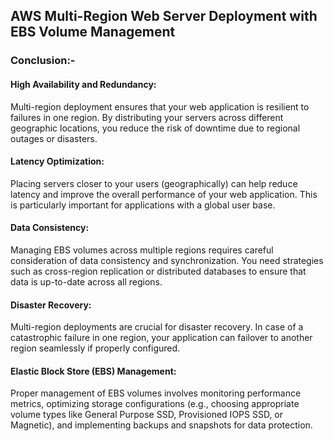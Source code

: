 ## AWS Multi-Region Web Server Deployment with EBS Volume Management

### Conclusion:-

#### High Availability and Redundancy:

Multi-region deployment ensures that your web application is resilient to failures in one region.
By distributing your servers across different geographic locations, you reduce the risk of downtime due to regional outages or disasters.

#### Latency Optimization:

Placing servers closer to your users (geographically) can help reduce latency and improve the overall performance of your web application.
This is particularly important for applications with a global user base.

#### Data Consistency:

Managing EBS volumes across multiple regions requires careful consideration of data consistency and synchronization.
You need strategies such as cross-region replication or distributed databases to ensure that data is up-to-date across all regions.

#### Disaster Recovery:

Multi-region deployments are crucial for disaster recovery.
In case of a catastrophic failure in one region, your application can failover to another region seamlessly if properly configured.

#### Elastic Block Store (EBS) Management:

Proper management of EBS volumes involves monitoring performance metrics, optimizing storage configurations (e.g., choosing appropriate volume
types like General Purpose SSD, Provisioned IOPS SSD, or Magnetic), and implementing backups and snapshots for data protection.
